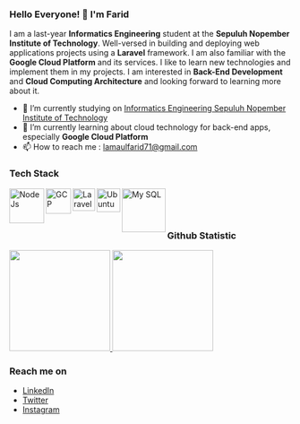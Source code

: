 ### Hello Everyone! 👋 I'm Farid

I am a last-year **Informatics Engineering** student at the **Sepuluh Nopember Institute of 
Technology**. Well-versed in building and deploying web applications projects using a **Laravel** framework. I am also familiar with the **Google Cloud Platform** and its services. I like to learn new technologies and implement them in my projects. I am interested in **Back-End Development** and **Cloud Computing Architecture** and looking forward to learning more about it.

-   🔭 I’m currently studying on <a href="https://www.its.ac.id/id/beranda/">Informatics Engineering Sepuluh Nopember Institute of Technology</a>
-   🌱 I’m currently learning about cloud technology for back-end apps, especially **Google Cloud Platform**
-   📫 How to reach me : lamaulfarid71@gmail.com

### Tech Stack

<a href="https://nodejs.org/en/">
  <img align="left" alt="NodeJs" title="NodeJs" width="62px" src="https://nodejs.org/static/images/logo.svg" />
</a>
<a href="https://cloud.google.com/">
  <img align="left" alt="GCP" title="Google Cloud Platform" width="45px" src="https://seeklogo.com/images/G/google-cloud-logo-ADE788217F-seeklogo.com.png" />
</a>
<a href="https://laravel.com/">
  <img align="left" alt="Laravel" title="Laravel" width="40px" src="https://upload.wikimedia.org/wikipedia/commons/thumb/9/9a/Laravel.svg/115px-Laravel.svg.png?20190820171151" />
</a>
<a href="https://ubuntu.com/">
  <img align="left" alt="Ubuntu" title="Ubuntu" width="42px" src="https://iconape.com/wp-content/files/ec/369246/svg/369246.svg" />
</a>
<a href="https://www.mysql.com/">
  <img align="left" alt="My SQL" title="My SQL" width="78px" src="https://www.logo.wine/a/logo/MySQL/MySQL-Logo.wine.svg" />
</a>

<br>
<br>
<br>

### Github Statistic

<p align="left">
<a href="https://github.com/faridlamaul">
  <img height="180em" src="https://github-readme-stats-eight-theta.vercel.app/api?username=faridlamaul&show_icons=true&theme=algolia&include_all_commits=true&count_private=true"/>
  <img height="180em" src="https://github-readme-stats-eight-theta.vercel.app/api/top-langs/?username=faridlamaul&layout=compact&langs_count=8&theme=algolia"/>
</a>
</p>

### Reach me on

-   <a href="https://linkedin.com/in/faridlamaul/">LinkedIn</a>
-   <a href="https://twitter.com/faridlamaul">Twitter</a>
-   <a href="https://instagram.com/faridlamaul">Instagram</a>

<!-- test -->
